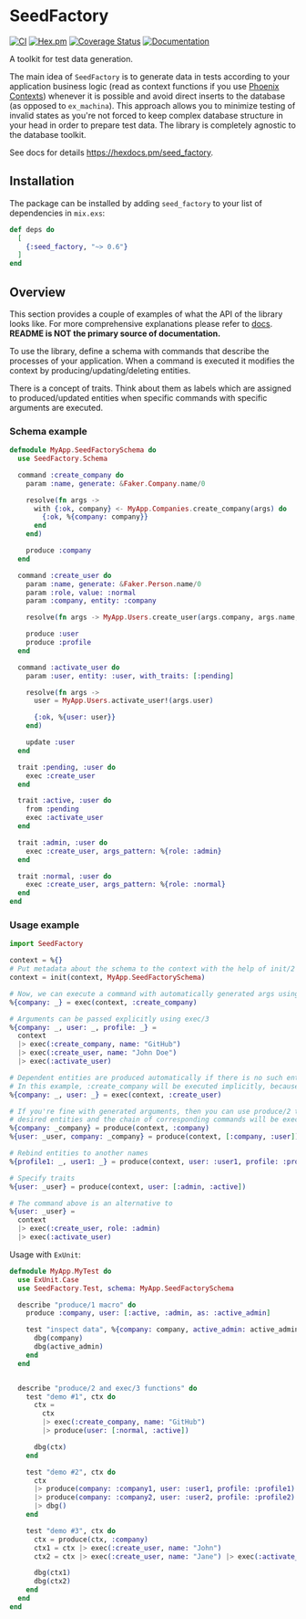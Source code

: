 # SeedFactory

[![CI](https://github.com/fuelen/seed_factory/actions/workflows/elixir.yml/badge.svg)](https://github.com/fuelen/seed_factory/actions/workflows/elixir.yml)
[![Hex.pm](https://img.shields.io/hexpm/v/seed_factory.svg)](https://hex.pm/packages/seed_factory)
[![Coverage Status](https://coveralls.io/repos/github/fuelen/seed_factory/badge.svg?branch=main)](https://coveralls.io/github/fuelen/seed_factory?branch=main)
[![Documentation](https://img.shields.io/badge/documentation-gray)](https://hexdocs.pm/seed_factory)

A toolkit for test data generation.

The main idea of `SeedFactory` is to generate data in tests according to your application business logic (read as context functions if you use [Phoenix Contexts](https://hexdocs.pm/phoenix/contexts.html)) whenever it is possible and avoid direct inserts to the database (as opposed to `ex_machina`).
This approach allows you to minimize testing of invalid states as you're not forced to keep complex database structure in your head in order to prepare test data.
The library is completely agnostic to the database toolkit.

See docs for details <https://hexdocs.pm/seed_factory>.

## Installation

The package can be installed by adding `seed_factory` to your list of dependencies in `mix.exs`:

```elixir
def deps do
  [
    {:seed_factory, "~> 0.6"}
  ]
end
```

## Overview

This section provides a couple of examples of what the API of the library looks like. For more comprehensive explanations please refer to [docs](https://hexdocs.pm/seed_factory). **README is NOT the primary source of documentation.**

To use the library, define a schema with commands that describe the processes of your application. When a command is executed it modifies the context by producing/updating/deleting entities.

There is a concept of traits. Think about them as labels which are assigned to produced/updated entities when specific commands with specific arguments are executed.

### Schema example

```elixir
defmodule MyApp.SeedFactorySchema do
  use SeedFactory.Schema

  command :create_company do
    param :name, generate: &Faker.Company.name/0

    resolve(fn args ->
      with {:ok, company} <- MyApp.Companies.create_company(args) do
        {:ok, %{company: company}}
      end
    end)

    produce :company
  end

  command :create_user do
    param :name, generate: &Faker.Person.name/0
    param :role, value: :normal
    param :company, entity: :company

    resolve(fn args -> MyApp.Users.create_user(args.company, args.name, args.role) end)

    produce :user
    produce :profile
  end

  command :activate_user do
    param :user, entity: :user, with_traits: [:pending]

    resolve(fn args ->
      user = MyApp.Users.activate_user!(args.user)

      {:ok, %{user: user}}
    end)

    update :user
  end

  trait :pending, :user do
    exec :create_user
  end

  trait :active, :user do
    from :pending
    exec :activate_user
  end

  trait :admin, :user do
    exec :create_user, args_pattern: %{role: :admin}
  end

  trait :normal, :user do
    exec :create_user, args_pattern: %{role: :normal}
  end
end
```

### Usage example

```elixir
import SeedFactory

context = %{}
# Put metadata about the schema to the context with the help of init/2 function
context = init(context, MyApp.SeedFactorySchema)

# Now, we can execute a command with automatically generated args using exec/2
%{company: _} = exec(context, :create_company)

# Arguments can be passed explicitly using exec/3
%{company: _, user: _, profile: _} =
  context
  |> exec(:create_company, name: "GitHub")
  |> exec(:create_user, name: "John Doe")
  |> exec(:activate_user)

# Dependent entities are produced automatically if there is no such entity in the context.
# In this example, :create_company will be executed implicitly, because :create_user depends on :company
%{company: _, user: _} = exec(context, :create_user)

# If you're fine with generated arguments, then you can use produce/2 to specify
# desired entities and the chain of corresponding commands will be executed automatically
%{company: _company} = produce(context, :company)
%{user: _user, company: _company} = produce(context, [:company, :user])

# Rebind entities to another names
%{profile1: _, user1: _} = produce(context, user: :user1, profile: :profile1)

# Specify traits
%{user: _user} = produce(context, user: [:admin, :active])

# The command above is an alternative to
%{user: _user} =
  context
  |> exec(:create_user, role: :admin)
  |> exec(:activate_user)
```

Usage with `ExUnit`:
```elixir
defmodule MyApp.MyTest do
  use ExUnit.Case
  use SeedFactory.Test, schema: MyApp.SeedFactorySchema

  describe "produce/1 macro" do
    produce :company, user: [:active, :admin, as: :active_admin]

    test "inspect data", %{company: company, active_admin: active_admin} do
      dbg(company)
      dbg(active_admin)
    end
  end


  describe "produce/2 and exec/3 functions" do
    test "demo #1", ctx do
      ctx =
        ctx
        |> exec(:create_company, name: "GitHub")
        |> produce(user: [:normal, :active])

      dbg(ctx)
    end

    test "demo #2", ctx do
      ctx
      |> produce(company: :company1, user: :user1, profile: :profile1)
      |> produce(company: :company2, user: :user2, profile: :profile2)
      |> dbg()
    end

    test "demo #3", ctx do
      ctx = produce(ctx, :company)
      ctx1 = ctx |> exec(:create_user, name: "John")
      ctx2 = ctx |> exec(:create_user, name: "Jane") |> exec(:activate_user)

      dbg(ctx1)
      dbg(ctx2)
    end
  end
end
```
